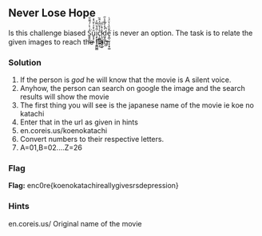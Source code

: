 ## Never Lose Hope
Is this challenge biased
S̱̱̯͈̦̒͛̀̇́͊̑̋͘͟ŭ̬̝̗͔͈͛̊͐̀̆͛̽i̧̙̞̤̘̹̱̳̺̻̋́̌̿̓͘c̗̱̲̻̮̮̲͉̊̍͒̏̆̔̂̏̕͜ī̷̖̘̤̼̲͍̖͈͐̑̾̅͠ͅd͖͙̲̓̽͐́̐̾̋̚͟͟e͓̪̹̫̖̞͔̟͚͒̆̏̔̔̈́͗͘  is never an option. 
The task is to relate the given images to reach the flag.

### Solution

1.  If the person is *god* he will know that the movie is A silent voice.
2.  Anyhow, the person can search on google the image and the search results will show the movie
3.  The first thing you will see is the japanese name of the movie ie koe no katachi
4.  Enter that in the url as given in hints
5.  en.coreis.us/koenokatachi
6.  Convert numbers to their respective letters.
7.  A=01,B=02....Z=26


### Flag
**Flag:** enc0re{koenokatachireallygivesrsdepression}

### Hints
en.coreis.us/<Relate the images>
Original name of the movie